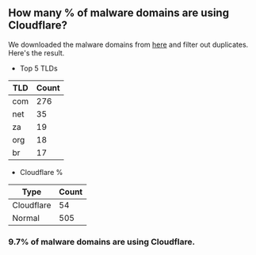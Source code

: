 ## How many % of malware domains are using Cloudflare?


We downloaded the malware domains from [here](https://urlhaus.abuse.ch) and filter out duplicates.
Here's the result.


[//]: # (start replacement)


- Top 5 TLDs

| TLD | Count |
| --- | --- |
| com | 276 |
| net | 35 |
| za | 19 |
| org | 18 |
| br | 17 |


- Cloudflare %

| Type | Count |
| --- | --- |
| Cloudflare | 54 |
| Normal | 505 |


### 9.7% of malware domains are using Cloudflare.